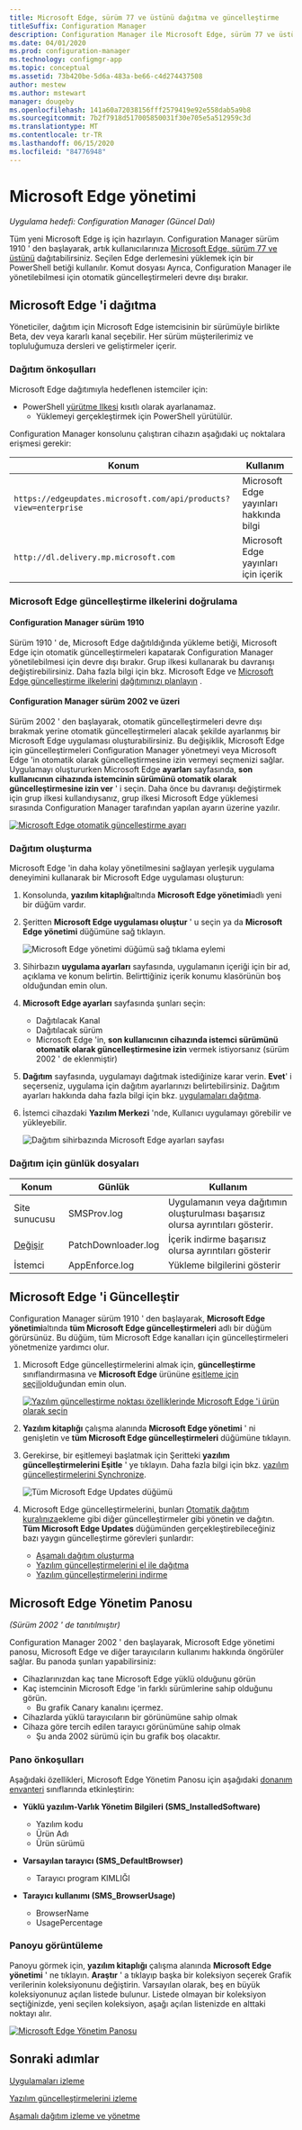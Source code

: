 ```yaml
---
title: Microsoft Edge, sürüm 77 ve üstünü dağıtma ve güncelleştirme
titleSuffix: Configuration Manager
description: Configuration Manager ile Microsoft Edge, sürüm 77 ve üstünü dağıtma ve güncelleştirme
ms.date: 04/01/2020
ms.prod: configuration-manager
ms.technology: configmgr-app
ms.topic: conceptual
ms.assetid: 73b420be-5d6a-483a-be66-c4d274437508
author: mestew
ms.author: mstewart
manager: dougeby
ms.openlocfilehash: 141a60a72038156fff2579419e92e558dab5a9b8
ms.sourcegitcommit: 7b2f7918d517005850031f30e705e5a512959c3d
ms.translationtype: MT
ms.contentlocale: tr-TR
ms.lasthandoff: 06/15/2020
ms.locfileid: "84776948"
---
```

# <a name="microsoft-edge-management"></a>Microsoft Edge yönetimi

*Uygulama hedefi: Configuration Manager (Güncel Dalı)*

Tüm yeni Microsoft Edge iş için hazırlayın. Configuration Manager sürüm 1910 ' den başlayarak, artık kullanıcılarınıza [Microsoft Edge, sürüm 77 ve üstünü](https://docs.microsoft.com/deployedge/) dağıtabilirsiniz. Seçilen Edge derlemesini yüklemek için bir PowerShell betiği kullanılır. Komut dosyası Ayrıca, Configuration Manager ile yönetilebilmesi için otomatik güncelleştirmeleri devre dışı bırakır.

## <a name="deploy-microsoft-edge"></a><a name="bkmk_Microsoft_Edge"></a>Microsoft Edge 'i dağıtma
<!--4561024-->
Yöneticiler, dağıtım için Microsoft Edge istemcisinin bir sürümüyle birlikte Beta, dev veya kararlı kanal seçebilir. Her sürüm müşterilerimiz ve topluluğumuza dersleri ve geliştirmeler içerir.

### <a name="prerequisites-for-deploying"></a>Dağıtım önkoşulları

Microsoft Edge dağıtımıyla hedeflenen istemciler için:

- PowerShell [yürütme Ilkesi](https://docs.microsoft.com/powershell/module/microsoft.powershell.core/about/about_execution_policies) kısıtlı olarak ayarlanamaz.
  - Yüklemeyi gerçekleştirmek için PowerShell yürütülür.

Configuration Manager konsolunu çalıştıran cihazın aşağıdaki uç noktalara erişmesi gerekir:

|Konum|Kullanım|
|---|---|
|`https://edgeupdates.microsoft.com/api/products?view=enterprise`|Microsoft Edge yayınları hakkında bilgi|
|`http://dl.delivery.mp.microsoft.com`|Microsoft Edge yayınları için içerik|

### <a name="verify-microsoft-edge-update-policies"></a><a name="bkmk_autoupdate"></a>Microsoft Edge güncelleştirme ilkelerini doğrulama

#### <a name="configuration-manager-version-1910"></a>Configuration Manager sürüm 1910

Sürüm 1910 ' de, Microsoft Edge dağıtıldığında yükleme betiği, Microsoft Edge için otomatik güncelleştirmeleri kapatarak Configuration Manager yönetilebilmesi için devre dışı bırakır. Grup ilkesi kullanarak bu davranışı değiştirebilirsiniz. Daha fazla bilgi için bkz. Microsoft Edge ve [Microsoft Edge güncelleştirme ilkelerini](https://docs.microsoft.com/DeployEdge/microsoft-edge-update-policies) [dağıtımınızı planlayın](https://docs.microsoft.com/deployedge/deploy-edge-plan-deployment#define-and-configure-policies) .

#### <a name="configuration-manager-version-2002-and-later"></a>Configuration Manager sürüm 2002 ve üzeri
<!--4561024-->
Sürüm 2002 ' den başlayarak, otomatik güncelleştirmeleri devre dışı bırakmak yerine otomatik güncelleştirmeleri alacak şekilde ayarlanmış bir Microsoft Edge uygulaması oluşturabilirsiniz. Bu değişiklik, Microsoft Edge için güncelleştirmeleri Configuration Manager yönetmeyi veya Microsoft Edge 'in otomatik olarak güncelleştirmesine izin vermeyi seçmenizi sağlar. Uygulamayı oluştururken Microsoft Edge **ayarları** sayfasında, **son kullanıcının cihazında istemcinin sürümünü otomatik olarak güncelleştirmesine izin ver** ' i seçin. Daha önce bu davranışı değiştirmek için grup ilkesi kullandıysanız, grup ilkesi Microsoft Edge yüklemesi sırasında Configuration Manager tarafından yapılan ayarın üzerine yazılır.

[![Microsoft Edge otomatik güncelleştirme ayarı](./media/4561024-autoupdate-edge.png)](./media/4561024-autoupdate-edge.png#lightbox)

### <a name="create-a-deployment"></a>Dağıtım oluşturma

Microsoft Edge 'in daha kolay yönetilmesini sağlayan yerleşik uygulama deneyimini kullanarak bir Microsoft Edge uygulaması oluşturun:

1. Konsolunda, **yazılım kitaplığı**altında **Microsoft Edge yönetimi**adlı yeni bir düğüm vardır.
1. Şeritten **Microsoft Edge uygulaması oluştur** ' u seçin ya da **Microsoft Edge yönetimi** düğümüne sağ tıklayın.

   ![Microsoft Edge yönetimi düğümü sağ tıklama eylemi](./media/4561024-create-microsoft-edge-application.png)

1. Sihirbazın **uygulama ayarları** sayfasında, uygulamanın içeriği için bir ad, açıklama ve konum belirtin. Belirttiğiniz içerik konumu klasörünün boş olduğundan emin olun.
1. **Microsoft Edge ayarları** sayfasında şunları seçin:
   - Dağıtılacak Kanal
   - Dağıtılacak sürüm
   - Microsoft Edge 'in, **son kullanıcının cihazında istemci sürümünü otomatik olarak güncelleştirmesine izin** vermek istiyorsanız (sürüm 2002 ' de eklenmiştir)
1. **Dağıtım** sayfasında, uygulamayı dağıtmak istediğinize karar verin. **Evet**' i seçerseniz, uygulama için dağıtım ayarlarınızı belirtebilirsiniz. Dağıtım ayarları hakkında daha fazla bilgi için bkz. [uygulamaları dağıtma](deploy-applications.md#bkmk_deploy-general).
1. İstemci cihazdaki **Yazılım Merkezi** 'nde, Kullanıcı uygulamayı görebilir ve yükleyebilir.

   ![Dağıtım sihirbazında Microsoft Edge ayarları sayfası](./media/4561024-software-center-install-edge.png)

### <a name="log-files-for-deployment"></a>Dağıtım için günlük dosyaları

|Konum|Günlük|Kullanım|
|---|---|---|
| Site sunucusu|SMSProv.log|Uygulamanın veya dağıtımın oluşturulması başarısız olursa ayrıntıları gösterir.|
| [Değişir](../../core/plan-design/hierarchy/log-files.md)|PatchDownloader.log| İçerik indirme başarısız olursa ayrıntıları gösterir|
| İstemci|  AppEnforce.log|Yükleme bilgilerini gösterir|

## <a name="update-microsoft-edge"></a>Microsoft Edge 'i Güncelleştir
<!--4831871-->

Configuration Manager sürüm 1910 ' den başlayarak, **Microsoft Edge yönetimi**altında **tüm Microsoft Edge güncelleştirmeleri** adlı bir düğüm görürsünüz. Bu düğüm, tüm Microsoft Edge kanalları için güncelleştirmeleri yönetmenize yardımcı olur.<!--initial edge updates released Jan 15,2020-->

1. Microsoft Edge güncelleştirmelerini almak için, **güncelleştirme** sınıflandırmasına ve **Microsoft Edge** ürününe [eşitleme için seçili](../../sum/get-started/configure-classifications-and-products.md)olduğundan emin olun.

   [![Yazılım güncelleştirme noktası özelliklerinde Microsoft Edge 'i ürün olarak seçin](./media/4831871-microsoft-edge-product-sup.png)](./media/4831871-microsoft-edge-product-sup.png#lightbox)

1. **Yazılım kitaplığı** çalışma alanında **Microsoft Edge yönetimi** ' ni genişletin ve **tüm Microsoft Edge güncelleştirmeleri** düğümüne tıklayın.

1. Gerekirse, bir eşitlemeyi başlatmak için Şeritteki **yazılım güncelleştirmelerini Eşitle** ' ye tıklayın. Daha fazla bilgi için bkz. [yazılım güncelleştirmelerini Synchronize](../../sum/get-started/synchronize-software-updates.md).

   ![Tüm Microsoft Edge Updates düğümü](./media/4831871-all-microsoft-edge-updates.png)

1. Microsoft Edge güncelleştirmelerini, bunları [Otomatik dağıtım kuralınıza](../../sum/deploy-use/automatically-deploy-software-updates.md)ekleme gibi diğer güncelleştirmeler gibi yönetin ve dağıtın. **Tüm Microsoft Edge Updates** düğümünden gerçekleştirebileceğiniz bazı yaygın güncelleştirme görevleri şunlardır:

   - [Aşamalı dağıtım oluşturma](../../osd/deploy-use/create-phased-deployment-for-task-sequence.md)
   - [Yazılım güncelleştirmelerini el ile dağıtma](../../sum/deploy-use/manually-deploy-software-updates.md)
   - [Yazılım güncelleştirmelerini indirme](../../sum/deploy-use/download-software-updates.md)

## <a name="microsoft-edge-management-dashboard"></a><a name="bkmk_edge-dash"></a>Microsoft Edge Yönetim Panosu
<!--3871913-->
*(Sürüm 2002 ' de tanıtılmıştır)*

Configuration Manager 2002 ' den başlayarak, Microsoft Edge yönetimi panosu, Microsoft Edge ve diğer tarayıcıların kullanımı hakkında öngörüler sağlar. Bu panoda şunları yapabilirsiniz:

- Cihazlarınızdan kaç tane Microsoft Edge yüklü olduğunu görün
- Kaç istemcinin Microsoft Edge 'in farklı sürümlerine sahip olduğunu görün.
   - Bu grafik Canary kanalını içermez.
- Cihazlarda yüklü tarayıcıların bir görünümüne sahip olmak
- Cihaza göre tercih edilen tarayıcı görünümüne sahip olmak <!--5907383-->
   - Şu anda 2002 sürümü için bu grafik boş olacaktır.

### <a name="prerequisites-for-the-dashboard"></a>Pano önkoşulları

Aşağıdaki özellikleri, Microsoft Edge Yönetim Panosu için aşağıdaki [donanım envanteri](../../core/clients/manage/inventory/extend-hardware-inventory.md) sınıflarında etkinleştirin:

- **Yüklü yazılım-Varlık Yönetim Bilgileri (SMS_InstalledSoftware)**
   - Yazılım kodu
   - Ürün Adı
   - Ürün sürümü

- **Varsayılan tarayıcı (SMS_DefaultBrowser)**
   - Tarayıcı program KIMLIĞI

- **Tarayıcı kullanımı (SMS_BrowserUsage)**
   - BrowserName
   - UsagePercentage

### <a name="view-the-dashboard"></a>Panoyu görüntüleme

Panoyu görmek için, **yazılım kitaplığı** çalışma alanında **Microsoft Edge yönetimi** ' ne tıklayın. **Araştır** ' a tıklayıp başka bir koleksiyon seçerek Grafik verilerinin koleksiyonunu değiştirin. Varsayılan olarak, beş en büyük koleksiyonunuz açılan listede bulunur. Listede olmayan bir koleksiyon seçtiğinizde, yeni seçilen koleksiyon, aşağı açılan listenizde en alttaki noktayı alır.

[![Microsoft Edge Yönetim Panosu](./media/3871913-microsoft-edge-dashboard.png)](./media/3871913-microsoft-edge-dashboard.png#lightbox)

## <a name="next-steps"></a>Sonraki adımlar

[Uygulamaları izleme](monitor-applications-from-the-console.md)

[Yazılım güncelleştirmelerini izleme](../../sum/deploy-use/monitor-software-updates.md)

[Aşamalı dağıtım izleme ve yönetme](../../osd/deploy-use/manage-monitor-phased-deployments.md)
